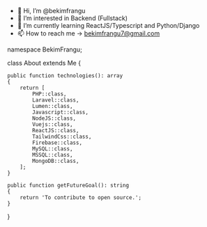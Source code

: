 - 👋 Hi, I’m @bekimfrangu
- 👀 I’m interested in Backend (Fullstack)
- 🌱 I’m currently learning ReactJS/Typescript and Python/Django
- 📫 How to reach me -> bekimfrangu7@gmail.com

namespace BekimFrangu;

class About extends Me
{

    public function technologies(): array
    {
        return [
            PHP::class,
            Laravel::class,
            Lumen::class,
            Javascript::class,
            NodeJS::class,
            Vuejs::class,
            ReactJS::class,
            TailwindCss::class,
            Firebase::class,
            MySQL::class,
            MSSQL::class,
            MongoDB::class,
        ];
    }

    public function getFutureGoal(): string
    {
        return 'To contribute to open source.';
    }
}
<!---
bekimfrangu/bekimfrangu is a ✨ special ✨ repository because its `README.md` (this file) appears on your GitHub profile.
You can click the Preview link to take a look at your changes.
--->
